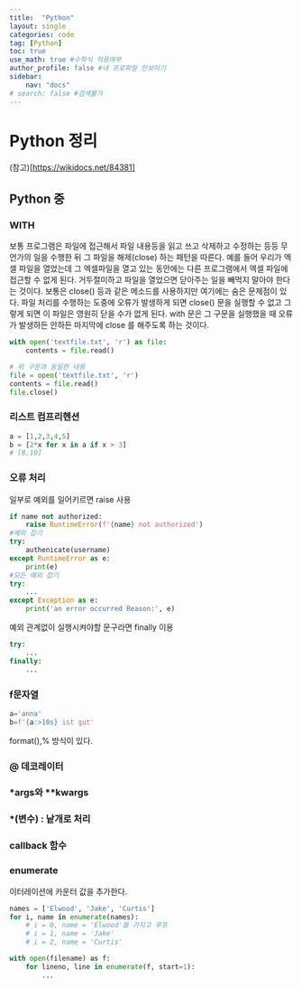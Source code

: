 ```yaml
---
title:  "Python"
layout: single
categories: code
tag: [Python]
toc: true
use_math: true #수학식 적용여부
author_profile: false #내 프로파일 안보이기
sidebar:
    nav: "docs" 
# search: false #검색불가
---
```


# Python 정리 
(참고)[https://wikidocs.net/84381]



## Python 중
### WITH
보통 프로그램은 파일에 접근해서 파일 내용등을 읽고 쓰고 삭제하고 수정하는 등등 무언가의 일을 수행한 뒤 그 파일을 해제(close) 하는 패턴을 따른다. 예를 들어 우리가 엑셀 파일을 열었는데 그 엑셀파일을 열고 있는 동안에는 다른 프로그램에서 엑셀 파일에 접근할 수 없게 된다. 거두절미하고 파일을 열었으면 닫아주는 일을 빼먹지 말아야 한다는 것이다. 보통은 close() 등과 같은 메소드를 사용하지만 여기에는 숨은 문제점이 있다. 파일 처리를 수행하는 도중에 오류가 발생하게 되면 close() 문을 실행할 수 없고 그렇게 되면 이 파일은 영원히 닫을 수가 없게 된다.  with 문은 그 구문을 실행했을 때 오류가 발생하든 안하든 마지막에 close 를 해주도록 하는 것이다.
```py
with open('textfile.txt', 'r') as file:
    contents = file.read()

# 위 구문과 동일한 내용
file = open('textfile.txt', 'r')
contents = file.read()
file.close()
```
### 리스트 컴프리헨션
```py
a = [1,2,3,4,5]
b = [2*x for x in a if x > 3]
# [8,10]
```
### 오류 처리
일부로 예외를 일어키르면 raise 사용
```py
if name not authorized:
    raise RuntimeError(f'{name} not authorized')
#예외 잡기
try:
    authenicate(username)
except RuntimeError as e:
    print(e)
#모든 예외 잡기
try:
    ...
except Exception as e:
    print('an error occurred Reason:', e)
```
예외 관계없이 실행시켜야할 문구라면 finally 이용
```py
try:
    ...
finally:
    ...
```
### f문자열
```py
a='anna'
b=f'{a:>10s} ist gut'
```
format(),% 방식이 있다.
### @ 데코레이터 

### *args와 **kwargs

### *(변수) : 낱개로 처리

### callback 함수

### enumerate
이터레이션에 카운터 값을 추가한다.
```py
names = ['Elwood', 'Jake', 'Curtis']
for i, name in enumerate(names):
    # i = 0, name = 'Elwood'를 가지고 루프
    # i = 1, name = 'Jake'
    # i = 2, name = 'Curtis'

with open(filename) as f:
    for lineno, line in enumerate(f, start=1):
        ...
```



